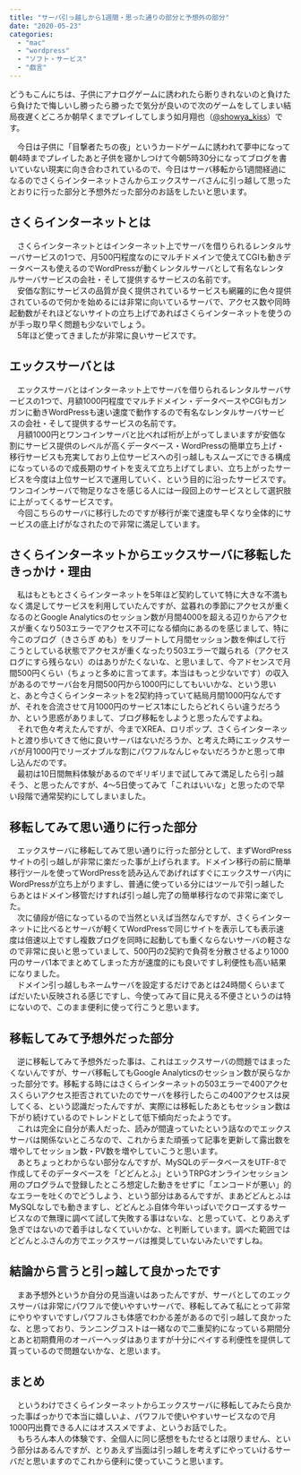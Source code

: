 ```yaml
---
title: "サーバ引っ越しから1週間・思った通りの部分と予想外の部分"
date: "2020-05-23"
categories: 
  - "mac"
  - "wordpress"
  - "ソフト・サービス"
  - "戯言"
---
```


どうもこんにちは、子供にアナログゲームに誘われたら断りきれないのと負けたら負けたで悔しいし勝ったら勝ったで気分が良いので次のゲームをしてしまい結局夜遅くどころか朝早くまでプレイしてしまう如月翔也（[@showya\_kiss](http://twitter.com/showya_kiss)）です。  
  
　今日は子供に「目撃者たちの夜」というカードゲームに誘われて夢中になって朝4時までプレイしたあと子供を寝かしつけて今朝5時30分になってブログを書いていない現実に向き合わされているので、今日はサーバ移転から1週間経過になるのでさくらインターネットさんからエックスサーバさんに引っ越して思ったとおりに行った部分と予想外だった部分のお話をしたいと思います。  

## さくらインターネットとは

　さくらインターネットとはインターネット上でサーバを借りられるレンタルサーバサービスの1つで、月500円程度なのにマルチドメインで使えてCGIも動きデータベースも使えるのでWordPressが動くレンタルサーバとして有名なレンタルサーバサービスの会社・そして提供するサービスの名前です。  
　安価な割にサービスの品質が良く提供されているサービスも網羅的に色々提供されているので何かを始めるには非常に向いているサーバで、アクセス数や同時起動数がそれほどないサイトの立ち上げであればさくらインターネットを使うのが手っ取り早く問題も少ないでしょう。  
　5年ほど使ってきましたが非常に良いサービスです。  

## エックスサーバとは

　エックスサーバとはインターネット上でサーバを借りられるレンタルサーバサービスの1つで、月額1000円程度でマルチドメイン・データベースやCGIもガンガンに動きWordPressも速い速度で動作するので有名なレンタルサーバサービスの会社・そして提供するサービスの名前です。  
　月額1000円とワンコインサーバと比べれば桁が上がってしまいますが安価な割にサービス提供のレベルが高くデータベース・WordPressの簡単立ち上げ・移行サービスも充実しており上位サービスへの引っ越しもスムーズにできる構成になっているので成長期のサイトを支えて立ち上げてしまい、立ち上がったサービスを今度は上位サービスで運用していく、という目的に沿ったサービスです。ワンコインサーバで物足りなさを感じる人には一段回上のサービスとして選択肢に上がってくるサービスです。  
　今回こちらのサーバに移行したのですが移行が楽で速度も早くなり全体的にサービスの底上げがなされたので非常に満足しています。  

## さくらインターネットからエックスサーバに移転したきっかけ・理由

　私はもともとさくらインターネットを5年ほど契約していて特に大きな不満もなく満足してサービスを利用していたんですが、盆暮れの季節にアクセスが重くなるのとGoogle Analyticsのセッション数が月間4000を超える辺りからアクセスが重くなり503エラーでアクセス不可になる傾向にあるのを感じまして、特に今このブログ（きさらぎ めも）をリブートして月間セッション数を伸ばして行こうとしている状態でアクセスが重くなったり503エラーで蹴られる（アクセスログにすら残らない）のはありがたくないな、と思いまして、今アドセンスで月間500円くらい（ちょっと多めに言ってます。本当はもっと少ないです）の収入があるのでサーバ台を月間500円から1000円にしてもいいかな、という思いと、あと今さくらインターネットを2契約持っていて結局月間1000円なんですが、それを合流させて月1000円のサービス1本にしたらどれくらい違うだろうか、という思惑がありまして、ブログ移転をしようと思ったんですよね。  
　それで色々考えたんですが、今までXREA、ロリポップ、さくらインターネットと渡り歩いてきて他に良いサーバはないだろうか、と考えた時にエックスサーバが月1000円でリーズナブルな割にパワフルなんじゃないだろうかと思って申し込んだのです。  
　最初は10日間無料体験があるのでギリギリまで試してみて満足したら引っ越そう、と思ったんですが、4〜5日使ってみて「これはいいな」と思ったので早い段階で通常契約にしてしまいました。  

## 移転してみて思い通りに行った部分

　エックスサーバに移転してみて思い通りに行った部分として、まずWordPressサイトの引っ越しが非常に楽だった事が上げられます。ドメイン移行の前に簡単移行ツールを使ってWordPressを読み込んであげればすぐにエックスサーバ内にWordPressが立ち上がりますし、普通に使っている分にはツールで引っ越したらあとはドメイン移管だけすれば引っ越し完了の簡単移行なので非常に楽でした。  
　次に値段が倍になっているので当然といえば当然なんですが、さくらインターネットに比べるとサーバが軽くてWordPressで同じサイトを表示しても表示速度は倍速以上ですし複数ブログを同時に起動しても重くならないサーバの軽さなので非常に良いと思っていまして、500円の2契約で負荷を分散させるより1000円のサーバ1本でまとめてしまった方が速度的にも良いですし利便性も高い結果になりました。  
　ドメイン引っ越しもネームサーバを設定するだけであとは24時間くらいまてばだいたい反映される感じですし、今使ってみて目に見える不便さというのは特にないので、このまま便利に使って行こうと思います。  

## 移転してみて予想外だった部分

　逆に移転してみて予想外だった事は、これはエックスサーバの問題ではまったくないんですが、サーバ移転してもGoogle Analyticsのセッション数が戻らなかった部分です。移転する時にはさくらインターネットの503エラーで400アクセスくらいアクセス拒否されていたのでサーバを移行したらこの400アクセスは戻してくる、という認識だったんですが、実際には移転したあともセッション数は下がり続けているのでトレンドとして低下傾向だったようです。  
　これは完全に自分が素人だった、読みが間違っていたという話なのでエックスサーバは関係ないところなので、これからまた頑張って記事を更新して露出数を増やしてセッション数・PV数を増やしていこうと思います。  
　あとちょっとわからない部分なんですが、MySQLのデータベースをUTF-8で作成してそのデータベースを「どどんとふ」というTRPGオンラインセッション用のプログラムで登録したところ想定した動きをせずに「エンコードが悪い」的なエラーを吐くのでどうしよう、という部分はあるんですが、まあどどんとふはMySQLなしでも動きますし、どどんとふ自体今年いっぱいでクローズするサービスなので無理に調べて試して失敗する事はないな、と思っていて、とりあえず急ぎではないので着手はしなくていいかな、と判断しています。調べた範囲ではどどんとふさんの方でエックスサーバは推奨していないみたいですしね。  

## 結論から言うと引っ越して良かったです

　まあ予想外というか自分の見当違いはあったんですが、サーバとしてのエックスサーバは非常にパワフルで使いやすいサーバで、移転してみて私にとって非常にやりやすいですしパワフルさも体感でわかる差があるので引っ越して良かったな、と思っており、ランニングコストは一緒なので二重契約になっている期間分とあと初期費用のオーバーヘッダはありますが十分にペイする利便性を提供して貰っているので問題ないかな、と思います。  

## まとめ

　というわけでさくらインターネットからエックスサーバに移転してみたら良かった事ばっかりで本当に嬉しいよ、パワフルで使いやすいサービスなので月1000円出費できる人にはオススメですよ、というお話でした。  
　もちろん本人の体験です、全個人に同じ感想をもたせるとは限りません、という部分はあるんですが、とりあえず当面は引っ越しを考えずにやっていけるサーバだと思いますのでこれから便利に使っていこうと思います。
